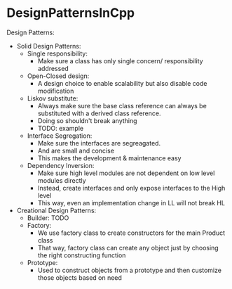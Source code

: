 # DesignPatternsInCpp
Design Patterns:
-   Solid Design Patterns:
    -   Single responsibility:
        -   Make sure a class has only single concern/ responsibility addressed
    -   Open-Closed design:
        -   A design choice to enable scalability but also disable code modification
    -   Liskov substitute:
        -   Always make sure the base class reference can always be substituted with a derived class reference.
        -   Doing so shouldn't break anything
        -   TODO: example
    -   Interface Segregation:
        -   Make sure the interfaces are segreagated.
        -   And are small and concise
        -   This makes the development & maintenance easy
    -   Dependency Inversion:
        -   Make sure high level modules are not dependent on low level modules
            directly
        -   Instead, create interfaces and only expose interfaces to the High level
        -   This way, even an implementation change in LL will not break HL
-   Creational Design Patterns:
    -   Builder: TODO
    -   Factory:
        -   We use factory class to create constructors for the main Product class
        -   That way, factory class can create any object just by choosing the right constructing function
    -   Prototype:
        -   Used to construct objects from a prototype and then customize those objects based on need